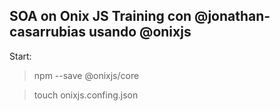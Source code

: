 ## SOA  on Onix JS Training con @jonathan-casarrubias usando @onixjs

Start: 

> npm --save @onixjs/core

> touch onixjs.confing.json
